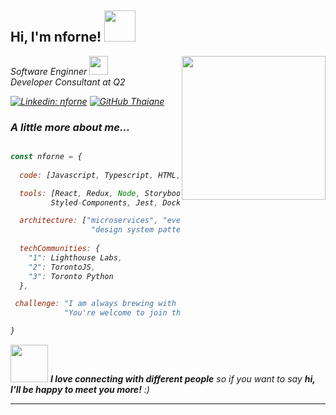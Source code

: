 <h2> Hi, I'm nforne! <img src="https://media.giphy.com/media/mGcNjsfWAjY5AEZNw6/giphy.gif" width="50"></h2>
<img align='right' src="https://media.giphy.com/media/ieyl9zmCjO4b4t6qoY/giphy.gif" width="230">
<p><em> Software Enginner <img src="https://media.giphy.com/media/fYSnHlufseco8Fh93Z/giphy.gif" width="30">
<br/>Developer Consultant at Q2

[![Linkedin: nforne](https://img.shields.io/badge/-nforne-blue?style=flat-square&logo=Linkedin&logoColor=white&link=https://www.linkedin.com/in/thaianebraga/)](https://www.linkedin.com/in/martin-nforne-aa1506208)
[![GitHub Thaiane](https://img.shields.io/github/followers/nforne?label=follow&style=social)](https://github.com/Thaiane)


### A little more about me...  

```javascript

const nforne = {
  
  code: [Javascript, Typescript, HTML, CSS, Ruby, Python, Java],

  tools: [React, Redux, Node, Storybook,
         Styled-Components, Jest, Docker, Kubernetes],

  architecture: ["microservices", "event-driven", 
                  "design system pattern"],
                  
  techCommunities: {
    "1": Lighthouse Labs,
    "2": TorontoJS,
    "3": Toronto Python
  },

 challenge: "I am always brewing with some code cook up."
            "You're welcome to join the party!!!"

}

```

<img src="https://media.giphy.com/media/LnQjpWaON8nhr21vNW/giphy.gif" width="60"> <em><b>I love connecting with different people</b> so if you want to say <b>hi, I'll be happy to meet you more!</b> :)</em>

---
